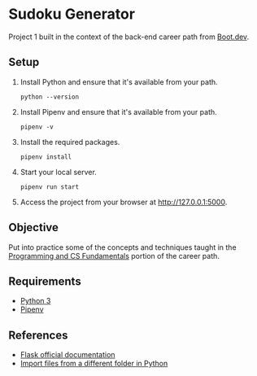 # Sudoku Generator

Project 1 built in the context of the back-end career path from [Boot.dev](https://boot.dev).

## Setup

1. Install Python and ensure that it's available from your path.

    ```shell
    python --version
    ```

2. Install Pipenv and ensure that it's available from your path.

    ```shell
    pipenv -v
    ```

3. Install the required packages.

    ```shell
    pipenv install
    ```

4. Start your local server.

    ```shell
    pipenv run start
    ```

5. Access the project from your browser at http://127.0.0.1:5000.

## Objective

Put into practice some of the concepts and techniques taught in the [Programming and CS Fundamentals](https://github.com/bootdotdev/curriculum?tab=readme-ov-file#section-1-programming-and-cs-fundamentals) portion of the career path.

## Requirements

- [Python 3](https://wiki.python.org/moin/BeginnersGuide/Download)
- [Pipenv](https://pipenv.pypa.io/en/stable/scripts.html)

## References

- [Flask official documentation](https://flask.palletsprojects.com/en/3.0.x/)
- [Import files from a different folder in Python](https://sentry.io/answers/import-files-from-a-different-folder-in-python/)